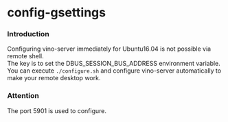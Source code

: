 # config-gsettings

### Introduction ###
Configuring vino-server immediately for Ubuntu16.04 is not possible via remote shell.<br>
The key is to set the DBUS_SESSION_BUS_ADDRESS environment variable.<br>
You can execute `./configure.sh` and configure vino-server automatically to make your remote desktop work.<br>


### Attention ###
The port 5901 is used to configure.
